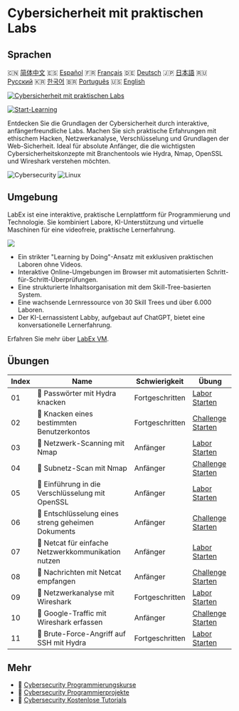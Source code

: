 # Cybersicherheit mit praktischen Labs

## Sprachen

🇨🇳 [简体中文](README_zh.md) 🇪🇸 [Español](README_es.md) 🇫🇷 [Français](README_fr.md) 🇩🇪 [Deutsch](README_de.md) 🇯🇵 [日本語](README_ja.md) 🇷🇺 [Русский](README_ru.md) 🇰🇷 [한국어](README_ko.md) 🇧🇷 [Português](README_pt.md) 🇺🇸 [English](README.md) 

[![Cybersicherheit mit praktischen Labs](https://cover-creator.labex.io/cybersecurity-labs-for-beginners.png?lang=de)](https://labex.io/de/courses/cybersecurity-labs-for-beginners)

[![Start-Learning](https://img.shields.io/badge/Start-Learning-whitesmoke?style=for-the-badge)](https://labex.io/de/courses/cybersecurity-labs-for-beginners)

Entdecken Sie die Grundlagen der Cybersicherheit durch interaktive, anfängerfreundliche Labs. Machen Sie sich praktische Erfahrungen mit ethischem Hacken, Netzwerkanalyse, Verschlüsselung und Grundlagen der Web-Sicherheit. Ideal für absolute Anfänger, die die wichtigsten Cybersicherheitskonzepte mit Branchentools wie Hydra, Nmap, OpenSSL und Wireshark verstehen möchten.

![Cybersecurity](https://img.shields.io/badge/Cybersecurity-whitesmoke?style=for-the-badge&logo=cybersecurity)
![Linux](https://img.shields.io/badge/Linux-whitesmoke?style=for-the-badge&logo=linux)


## Umgebung

LabEx ist eine interaktive, praktische Lernplattform für Programmierung und Technologie. Sie kombiniert Labore, KI-Unterstützung und virtuelle Maschinen für eine videofreie, praktische Lernerfahrung.

![](https://tutorial-screenshot.getvm.io/images/vm-1725247253.png)

- Ein strikter "Learning by Doing"-Ansatz mit exklusiven praktischen Laboren ohne Videos.
- Interaktive Online-Umgebungen im Browser mit automatisierten Schritt-für-Schritt-Überprüfungen.
- Eine strukturierte Inhaltsorganisation mit dem Skill-Tree-basierten System.
- Eine wachsende Lernressource von 30 Skill Trees und über 6.000 Laboren.
- Der KI-Lernassistent Labby, aufgebaut auf ChatGPT, bietet eine konversationelle Lernerfahrung.

Erfahren Sie mehr über [LabEx VM](https://support.labex.io/using-labex/virtual-machine).

## Übungen

|   Index | Name                                                | Schwierigkeit   | Übung                                                                                                                                |
|---------|-----------------------------------------------------|-----------------|--------------------------------------------------------------------------------------------------------------------------------------|
|      01 | 📖 Passwörter mit Hydra knacken                     | Fortgeschritten | <a target='_blank' href='https://labex.io/de/tutorials/linux-using-hydra-to-crack-passwords-415960'>Labor Starten</a>                |
|      02 | 🎯 Knacken eines bestimmten Benutzerkontos          | Fortgeschritten | <a target='_blank' href='https://labex.io/de/tutorials/linux-cracking-a-specific-user-account-415951'>Challenge Starten</a>          |
|      03 | 📖 Netzwerk-Scanning mit Nmap                       | Anfänger        | <a target='_blank' href='https://labex.io/de/tutorials/nmap-network-scanning-with-nmap-415959'>Labor Starten</a>                     |
|      04 | 🎯 Subnetz-Scan mit Nmap                            | Anfänger        | <a target='_blank' href='https://labex.io/de/tutorials/nmap-scanning-subnet-with-nmap-415954'>Challenge Starten</a>                  |
|      05 | 📖 Einführung in die Verschlüsselung mit OpenSSL    | Anfänger        | <a target='_blank' href='https://labex.io/de/tutorials/linux-introduction-to-encryption-with-openssl-415957'>Labor Starten</a>       |
|      06 | 🎯 Entschlüsselung eines streng geheimen Dokuments  | Anfänger        | <a target='_blank' href='https://labex.io/de/tutorials/linux-decrypting-top-secret-document-415952'>Challenge Starten</a>            |
|      07 | 📖 Netcat für einfache Netzwerkkommunikation nutzen | Anfänger        | <a target='_blank' href='https://labex.io/de/labs/linux-using-netcat-for-simple-network-communication-415961'>Labor Starten</a>      |
|      08 | 🎯 Nachrichten mit Netcat empfangen                 | Anfänger        | <a target='_blank' href='https://labex.io/de/tutorials/linux-receive-messages-using-netcat-415953'>Challenge Starten</a>             |
|      09 | 📖 Netzwerkanalyse mit Wireshark                    | Fortgeschritten | <a target='_blank' href='https://labex.io/de/tutorials/wireshark-network-analysis-with-wireshark-415958'>Labor Starten</a>           |
|      10 | 🎯 Google-Traffic mit Wireshark erfassen            | Anfänger        | <a target='_blank' href='https://labex.io/de/tutorials/wireshark-capture-google-traffic-with-wireshark-415948'>Challenge Starten</a> |
|      11 | 📖 Brute-Force-Angriff auf SSH mit Hydra            | Fortgeschritten | <a target='_blank' href='https://labex.io/de/tutorials/hydra-brute-force-ssh-in-hydra-549926'>Labor Starten</a>                      |

## Mehr

- 🔗 [Cybersecurity Programmierungskurse](https://github.com/labex-labs/awesome-programming-courses)
- 🔗 [Cybersecurity Programmierprojekte](https://github.com/labex-labs/awesome-programming-projects)
- 🔗 [Cybersecurity Kostenlose Tutorials](https://github.com/labex-labs/cybersecurity-free-tutorials)

